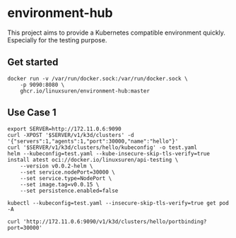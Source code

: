 # environment-hub

This project aims to provide a Kubernetes compatible environment quickly. Especially for the testing purpose.

## Get started
```shell
docker run -v /var/run/docker.sock:/var/run/docker.sock \
    -p 9090:8080 \
    ghcr.io/linuxsuren/environment-hub:master
```

## Use Case 1

```shell
export SERVER=http://172.11.0.6:9090
curl -XPOST '$SERVER/v1/k3d/clusters' -d '{"servers":1,"agents":1,"port":30000,"name":"hello"}'
curl '$SERVER/v1/k3d/clusters/hello/kubeconfig' -o test.yaml
helm --kubeconfig=test.yaml --kube-insecure-skip-tls-verify=true install atest oci://docker.io/linuxsuren/api-testing \
    --version v0.0.2-helm \
    --set service.nodePort=30000 \
    --set service.type=NodePort \
    --set image.tag=v0.0.15 \
    --set persistence.enabled=false

kubectl --kubeconfig=test.yaml --insecure-skip-tls-verify=true get pod -A

curl 'http://172.11.0.6:9090/v1/k3d/clusters/hello/portbinding?port=30000'
```
